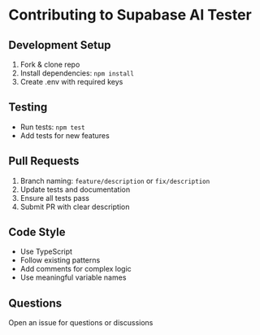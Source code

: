 # Contributing to Supabase AI Tester

## Development Setup
1. Fork & clone repo
2. Install dependencies: `npm install`
3. Create .env with required keys

## Testing
- Run tests: `npm test`
- Add tests for new features

## Pull Requests
1. Branch naming: `feature/description` or `fix/description`
2. Update tests and documentation
3. Ensure all tests pass
4. Submit PR with clear description

## Code Style
- Use TypeScript
- Follow existing patterns
- Add comments for complex logic
- Use meaningful variable names

## Questions
Open an issue for questions or discussions